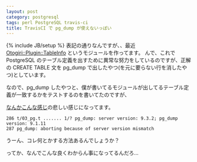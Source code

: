 ```yaml
---
layout: post
category: postgresql
tags: perl PostgreSQL travis-ci
title: TravisCI で pg_dump が使えないっぽい
---
```

{% include JB/setup %}
表記の通りなんですが、、最近 [Otogiri::Plugin::TableInfo](https://github.com/tsucchi/p5-Otogiri-Plugin-TableInfo) というモジュールを作ってます。
んで、これで PostgreSQL のテーブル定義を出すために異常な努力をしているのですが、正解の CREATE TABLE 文を pg_dump で出したやつ(を元に要らない行を消したやつ)としています。

なので、pg_dump したやつと、僕が書いてるモジュールが出してるテーブル定義が一致するかをテストするのを書いてたのですが、

[なんかこんな感じ](https://travis-ci.org/tsucchi/p5-Otogiri-Plugin-TableInfo/jobs/23331710#L286)の悲しい感じになってます。

```
286 t/03_pg.t ....... 1/? pg_dump: server version: 9.3.2; pg_dump version: 9.1.11
287 pg_dump: aborting because of server version mismatch
```

うーん、コレ何とかする方法あるんでしょうか？

ってか、なんでこんな良くわからん事になってるんだろ...
